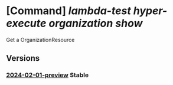 # [Command] _lambda-test hyper-execute organization show_

Get a OrganizationResource

## Versions

### [2024-02-01-preview](/Resources/mgmt-plane/L3N1YnNjcmlwdGlvbnMve30vcmVzb3VyY2Vncm91cHMve30vcHJvdmlkZXJzL2xhbWJkYXRlc3QuaHlwZXJleGVjdXRlL29yZ2FuaXphdGlvbnMve30=/2024-02-01-preview.xml) **Stable**

<!-- mgmt-plane /subscriptions/{}/resourcegroups/{}/providers/lambdatest.hyperexecute/organizations/{} 2024-02-01-preview -->
